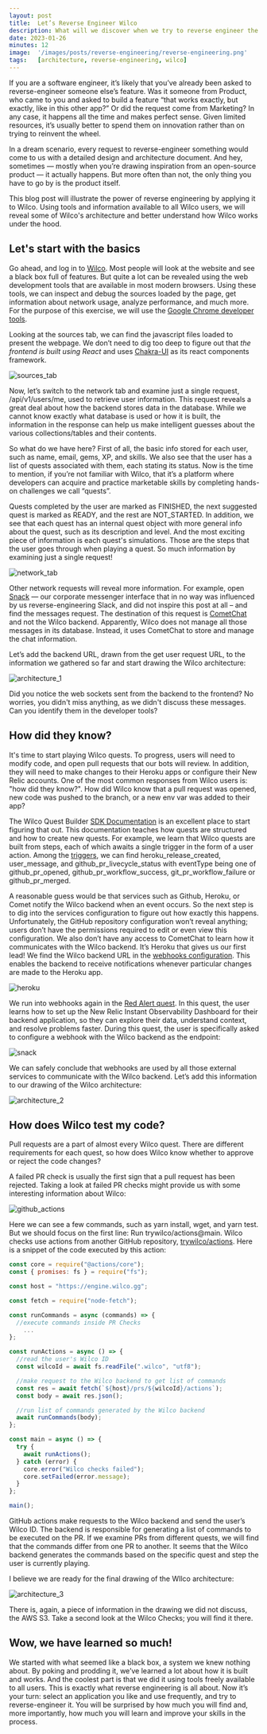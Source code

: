 ```yaml
---
layout: post
title:  Let’s Reverse Engineer Wilco
description: What will we discover when we try to reverse engineer the Wilco web application? And what can we learn from that? Let's find out!
date: 2023-01-26
minutes: 12
image:  '/images/posts/reverse-engineering/reverse-engineering.png'
tags:   [architecture, reverse-engineering, wilco]
---
```

If you are a software engineer, it’s likely that you’ve already been asked to reverse-engineer someone else’s feature. Was it someone from Product, who came to you and asked to build a feature “that works exactly, but exactly, like in this other app?” Or did the request come from Marketing? In any case, it happens all the time and makes perfect sense. Given limited resources, it’s usually better to spend them on innovation rather than on trying to reinvent the wheel.

In a dream scenario, every request to reverse-engineer something would come to us with a detailed design and architecture document. And hey, sometimes — mostly when you’re drawing inspiration from an open-source product — it actually happens. But more often than not, the only thing you have to go by is the product itself. 

This blog post will illustrate the power of reverse engineering by applying it to Wilco. Using tools and information available to all Wilco users, we will reveal some of Wilco's architecture and better understand how Wilco works under the hood.

## Let's start with the basics
Go ahead, and log in to [Wilco](https://app.wilco.gg/). Most people will look at the website and see a black box full of features. But quite a lot can be revealed using the web development tools that are available in most modern browsers. Using these tools, we can inspect and debug the sources loaded by the page, get information about network usage, analyze performance, and much more. For the purpose of this exercise, we will use the [Google Chrome developer tools](https://developer.chrome.com/docs/devtools/).

Looking at the sources tab, we can find the javascript files loaded to present the webpage. We don’t need to dig too deep to figure out that *the frontend is built using React* and uses [Chakra-UI](https://chakra-ui.com/) as its react components framework.

![sources_tab](/images/posts/reverse-engineering/sources_tab.png)

Now, let’s switch to the network tab and examine just a single request, /api/v1/users/me, used to retrieve user information. This request reveals a great deal about how the backend stores data in the database. While we cannot know exactly what database is used or how it is built, the information in the response can help us make intelligent guesses about the various collections/tables and their contents.

So what do we have here? First of all, the basic info stored for each user, such as name, email, gems, XP, and skills. We also see that the user has a list of quests associated with them, each stating its status. Now is the time to mention, if you’re not familiar with Wilco, that it’s a platform where developers can acquire and practice marketable skills by completing hands-on challenges we call “quests”.

Quests completed by the user are marked as FINISHED, the next suggested quest is marked as READY, and the rest are NOT_STARTED. In addition, we see that each quest has an internal quest object with more general info about the quest, such as its description and level. And the most exciting piece of information is each quest's simulations. Those are the steps that the user goes through when playing a quest. So much information by examining just a single request!

![network_tab](/images/posts/reverse-engineering/network_tab.png)

Other network requests will reveal more information. For example, open [Snack](https://anythink.wilco.gg/chat/) — our corporate messenger interface that in no way was influenced by us reverse-engineering Slack, and did not inspire this post at all – and find the messages request. The destination of this request is [CometChat](https://www.cometchat.com/) and not the Wilco backend. Apparently, Wilco does not manage all those messages in its database. Instead, it uses CometChat to store and manage the chat information.

Let’s add the backend URL, drawn from the get user request URL, to the information we gathered so far and start drawing the Wilco architecture:

![architecture_1](/images/posts/reverse-engineering/architecture_1.png)

Did you notice the web sockets sent from the backend to the frontend? No worries, you didn't miss anything, as we didn't discuss these messages. Can you identify them in the developer tools?

## How did they know?
It's time to start playing Wilco quests. To progress, users will need to modify code, and open pull requests that our bots will review. In addition, they will need to make changes to their Heroku apps or configure their New Relic accounts. One of the most common responses from Wilco users is: "how did they know?". How did Wilco know that a pull request was opened, new code was pushed to the branch, or a new env var was added to their app?

The Wilco Quest Builder [SDK Documentation](https://dev.trywilco.com/) is an excellent place to start figuring that out. This documentation teaches how quests are structured and how to create new quests. For example, we learn that Wilco quests are built from steps, each of which awaits a single trigger in the form of a user action. Among the [triggers](https://dev.trywilco.com/docs/building-your-quest/triggers-and-payloads.html#triggers), we can find heroku_release_created, user_message, and github_pr_livecycle_status with eventType being one of github_pr_opened, github_pr_workflow_success, git_pr_workflow_failure or github_pr_merged.

A reasonable guess would be that services such as Github, Heroku, or Comet notify the Wilco backend when an event occurs. So the next step is to dig into the services configuration to figure out how exactly this happens. Unfortunately, the GitHub repository configuration won’t reveal anything; users don’t have the permissions required to edit or even view this configuration. We also don’t have any access to CometChat to learn how it communicates with the Wilco backend. It’s Heroku that gives us our first lead! We find the Wilco backend URL in the [webhooks configuration](https://devcenter.heroku.com/articles/app-webhooks). This enables the backend to receive notifications whenever particular changes are made to the Heroku app.

![heroku](/images/posts/reverse-engineering/heroku.png)

We run into webhooks again in the [Red Alert quest](https://www.trywilco.com/quests/red-alert). In this quest, the user learns how to set up the New Relic Instant Observability Dashboard for their backend application, so they can explore their data, understand context, and resolve problems faster. During this quest, the user is specifically asked to configure a webhook with the Wilco backend as the endpoint:

![snack](/images/posts/reverse-engineering/snack.png)

We can safely conclude that webhooks are used by all those external services to communicate with the Wilco backend. Let’s add this information to our drawing of the Wilco architecture:

![architecture_2](/images/posts/reverse-engineering/architecture_2.png)

## How does Wilco test my code?
Pull requests are a part of almost every Wilco quest. There are different requirements for each quest, so how does Wilco know whether to approve or reject the code changes?

A failed PR check is usually the first sign that a pull request has been rejected. Taking a look at failed PR checks might provide us with some interesting information about Wilco:

![github_actions](/images/posts/reverse-engineering/github_actions.png)

Here we can see a few commands, such as yarn install, wget, and yarn test. But we should focus on the first line: Run trywilco/actions@main. Wilco checks use actions from another GitHub repository, [trywilco/actions](https://github.com/trywilco/actions). Here is a snippet of the code executed by this action:

``` js
const core = require("@actions/core");
const { promises: fs } = require("fs");

const host = "https://engine.wilco.gg";

const fetch = require("node-fetch");

const runCommands = async (commands) => {
  //execute commands inside PR Checks
	...
};

const runActions = async () => {
  //read the user's Wilco ID
  const wilcoId = await fs.readFile(".wilco", "utf8");

  //make request to the Wilco backend to get list of commands
  const res = await fetch(`${host}/prs/${wilcoId}/actions`);
  const body = await res.json();

  //run list of commands generated by the Wilco backend
  await runCommands(body);
};

const main = async () => {
  try {
    await runActions();
  } catch (error) {
    core.error("Wilco checks failed");
    core.setFailed(error.message);
  }
};

main();
```

GitHub actions make requests to the Wilco backend and send the user’s Wilco ID. The backend is responsible for generating a list of commands to be executed on the PR. If we examine PRs from different quests, we will find that the commands differ from one PR to another. It seems that the Wilco backend generates the commands based on the specific quest and step the user is currently playing.

I believe we are ready for the final drawing of the WIlco architecture:

![architecture_3](/images/posts/reverse-engineering/architecture_3.png)

There is, again, a piece of information in the drawing we did not discuss, the AWS S3. Take a second look at the Wilco Checks; you will find it there.

## Wow, we have learned so much!
We started with what seemed like a black box, a system we knew nothing about. By poking and prodding it, we’ve learned a lot about how it is built and works. And the coolest part is that we did it using tools freely available to all users. This is exactly what reverse engineering is all about. Now it’s your turn: select an application you like and use frequently, and try to reverse-engineer it. You will be surprised by how much you will find and, more importantly, how much you will learn and improve your skills in the process.